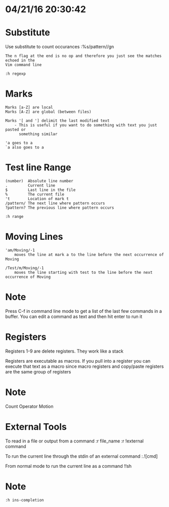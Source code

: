 04/21/16 20:30:42
======================

Substitute
======================
Use substitute to count occurances
	:%s/pattern//gn
	
	The n flag at the end is no op and therefore you just see the matches echoed in the
	Vim command line

	:h regexp

Marks
======================
	Marks [a-Z] are local
	Marks [A-Z] are global (between files)

	Marks '[ and '] delimit the last modified text
		- This is useful if you want to do something with text you just pasted or
		  something similar

	'a goes to a
	`a also goes to a

Test line
Range
======================
	(number)  Absolute line number
	.         Current line
	$         Last line in the file
	%         The current file
	't        Location of mark t
	/pattern/ The next line where pattern occurs
	?pattern? The previous line where pattern occurs

	:h range

Moving Lines
======================
	
	'am/Moving/-1
		moves the line at mark a to the line before the next occurrence of Moving

	/Test/m/Moving/-1 
		moves the line starting with test to the line before the next occurrence of Moving

Note
======================
Press C-f in command line mode to get a list of the last few commands in a buffer.
You can edit a command as text and then hit enter to run it

Registers
======================
Registers 1-9 are delete registers. They work like a stack

Registers are executable as macros. If you pull into a register you can execute that text
as a macro since macro registers and copy/paste registers are the same group of registers

Note
======================
Count Operator Motion

External Tools
======================
To read in a file or output from a command
	:r file_name
	:r !external command
	
To run the current line through the stdin of an external command
	:.![cmd]

From normal mode to run the current line as a command
	!!sh 

Note
======================
	:h ins-completion
